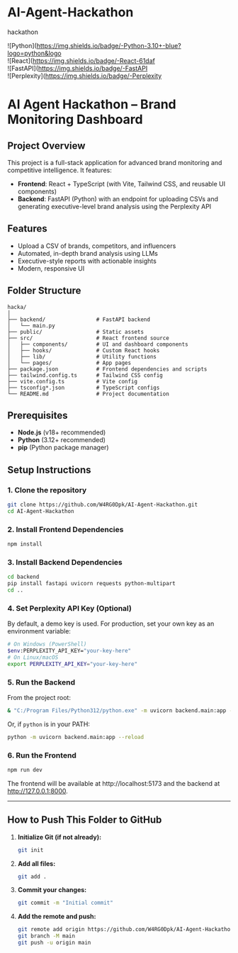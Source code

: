# AI-Agent-Hackathon

hackathon

![Python](https://img.shields.io/badge/-Python-3.10+-blue?logo=python&logo	
![React](https://img.shields.io/badge/-React-61daf	
![FastAPI](https://img.shields.io/badge/-FastAPI	
![Perplexity](https://img.shields.io/badge/-Perplexity

# AI Agent Hackathon – Brand Monitoring Dashboard

## Project Overview

This project is a full-stack application for advanced brand monitoring and competitive intelligence. It features:
- **Frontend**: React + TypeScript (with Vite, Tailwind CSS, and reusable UI components)
- **Backend**: FastAPI (Python) with an endpoint for uploading CSVs and generating executive-level brand analysis using the Perplexity API

## Features

- Upload a CSV of brands, competitors, and influencers
- Automated, in-depth brand analysis using LLMs
- Executive-style reports with actionable insights
- Modern, responsive UI

## Folder Structure

```
hacka/
│
├── backend/                # FastAPI backend
│   └── main.py
├── public/                 # Static assets
├── src/                    # React frontend source
│   ├── components/         # UI and dashboard components
│   ├── hooks/              # Custom React hooks
│   ├── lib/                # Utility functions
│   └── pages/              # App pages
├── package.json            # Frontend dependencies and scripts
├── tailwind.config.ts      # Tailwind CSS config
├── vite.config.ts          # Vite config
├── tsconfig*.json          # TypeScript configs
└── README.md               # Project documentation
```

## Prerequisites

- **Node.js** (v18+ recommended)
- **Python** (3.12+ recommended)
- **pip** (Python package manager)

## Setup Instructions

### 1. Clone the repository

```sh
git clone https://github.com/W4RG0Dpk/AI-Agent-Hackathon.git
cd AI-Agent-Hackathon
```

### 2. Install Frontend Dependencies

```sh
npm install
```

### 3. Install Backend Dependencies

```sh
cd backend
pip install fastapi uvicorn requests python-multipart
cd ..
```

### 4. Set Perplexity API Key (Optional)

By default, a demo key is used. For production, set your own key as an environment variable:

```sh
# On Windows (PowerShell)
$env:PERPLEXITY_API_KEY="your-key-here"
# On Linux/macOS
export PERPLEXITY_API_KEY="your-key-here"
```

### 5. Run the Backend

From the project root:

```sh
& "C:/Program Files/Python312/python.exe" -m uvicorn backend.main:app --reload
```

Or, if `python` is in your PATH:

```sh
python -m uvicorn backend.main:app --reload
```

### 6. Run the Frontend

```sh
npm run dev
```

The frontend will be available at http://localhost:5173 and the backend at http://127.0.0.1:8000.

---

## How to Push This Folder to GitHub

1. **Initialize Git (if not already):**
   ```sh
   git init
   ```

2. **Add all files:**
   ```sh
   git add .
   ```

3. **Commit your changes:**
   ```sh
   git commit -m "Initial commit"
   ```

4. **Add the remote and push:**
   ```sh
   git remote add origin https://github.com/W4RG0Dpk/AI-Agent-Hackathon.git
   git branch -M main
   git push -u origin main
   ```

